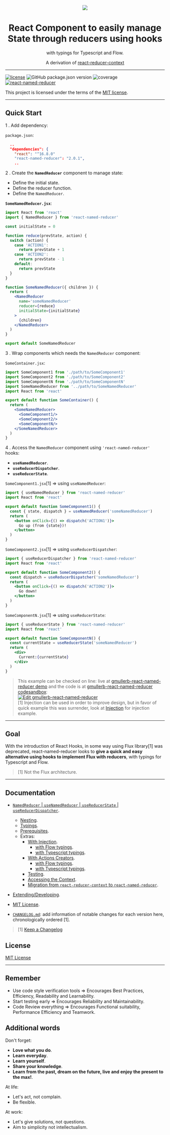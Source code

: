 <p align="center">
  <img src="https://assets.gitlab-static.net/uploads/-/system/project/avatar/16068388/named.png"/>
</p>

<h1 align="center">React Component to easily manage State through reducers using hooks</h1>

<p align="center">with typings for Typescript and Flow.</p>

<p align="center">A derivation of <a href="https://www.npmjs.com/package/react-reducer-context">react-reducer-context</a></p>

__________________

[![license](https://img.shields.io/github/license/mashape/apistatus.svg)](LICENSE.txt) ![GitHub package.json version](https://img.shields.io/github/package-json/v/gmullerb/react-named-reducer.svg?logo=npm) ![coverage](https://gitlab.com/gmullerb/react-named-reducer/badges/master/coverage.svg) [![react-named-reducer](https://img.shields.io/badge/npm-react--named--reducer-blue?logo=npm)](https://www.npmjs.com/package/react-named-reducer)

This project is licensed under the terms of the [MIT license](LICENSE.txt).
__________________

## Quick Start

1 . Add dependency:

`package.json`:

```json
  ..
  "dependencies": {
    "react": "^16.8.0"
    "react-named-reducer": "2.0.1",
    ..
```

2 . Create the **`NamedReducer`** component to manage state:

* Define the initial state.
* Define the reducer function.
* Define the `NamedReducer`.

**`SomeNamedReducer.jsx`**:

```jsx
import React from 'react'
import { NamedReducer } from 'react-named-reducer'

const initialState = 0

function reduce(prevState, action) {
  switch (action) {
    case 'ACTION1':
      return prevState + 1
    case 'ACTION2':
      return prevState - 1
    default:
      return prevState
  }
}

function SomeNamedReducer({ children }) {
  return (
    <NamedReducer
      name='someNamedReducer'
      reducer={reduce}
      initialState={initialState}
    >
      {children}
    </NamedReducer>
  )
}

export default SomeNamedReducer
```

3 . Wrap components which needs the `NamedReducer` component:

`SomeContainer.jsx`:

```jsx
import SomeComponent1 from './path/to/SomeComponent1'
import SomeComponent2 from './path/to/SomeComponent2'
import SomeComponentN from './path/to/SomeComponentN'
import SomeNamedReducer from '../path/to/SomeNamedReducer'
import React from 'react'

export default function SomeContainer() {
  return (
    <SomeNamedReducer>
      <SomeComponent1/>
      <SomeComponent2/>
      <SomeComponentN/>
    </SomeNamedReducer>
  )
}
```

4 . Access the `NamedReducer` component using `'react-named-reducer'` hooks:

* **`useNamedReducer`**.
* **`useReducerDispatcher`**.
* **`useReducerState`**.

`SomeComponent1.jsx`[1] => using `useNamedReducer`:

```jsx
import { useNamedReducer } from 'react-named-reducer'
import React from 'react'

export default function SomeComponent1() {
  const { state, dispatch } = useNamedReducer('someNamedReducer')
  return (
    <button onClick={() => dispatch('ACTION1')}>
      Go up (from {state})!
    </button>
  )
}
```

`SomeComponent2.jsx`[1] => using `useReducerDispatcher`:

```jsx
import { useReducerDispatcher } from 'react-named-reducer'
import React from 'react'

export default function SomeComponent2() {
  const dispatch = useReducerDispatcher('someNamedReducer')
  return (
    <button onClick={() => dispatch('ACTION2')}>
      Go down!
    </button>
  )
}
```

`SomeComponentN.jsx`[1] => using `useReducerState`:

```jsx
import { useReducerState } from 'react-named-reducer'
import React from 'react'

export default function SomeComponentN() {
  const currentState = useReducerState('someNamedReducer')
  return (
    <div>
      Current:{currentState}
    </div>
  )
}
```

> This example can be checked on line: live at [gmullerb-react-named-reducer demo](https://8ksn5.csb.app/) and the code is at [gmullerb-react-named-reducer codesandbox](https://codesandbox.io/s/gmullerb-react-named-reducer-8ksn5?module=%2Fsrc%2FSomeNamedReducer.jsx):  
[![Edit gmullerb-react-named-reducer](https://codesandbox.io/static/img/play-codesandbox.svg)](https://codesandbox.io/s/gmullerb-react-named-reducer-8ksn5?module=%2Fsrc%2FSomeNamedReducer.jsx)  
> [1] Injection can be used in order to improve design, but in favor of quick example this was surrender, look at [Injection](readme/with-injection.md) for injection example.  

__________________

## Goal

With the introduction of React Hooks, in some way using Flux library[1] was deprecated, react-named-reducer looks to **give a quick and easy alternative using hooks to implement Flux with reducers**, with typings for Typescript and Flow.

> [1] Not the Flux architecture.
__________________

## Documentation

* [`NamedReducer` | `useNamedReducer` | `useReducerState` | `useReducerDispatcher`](readme/reference.md).
  * [Nesting](readme/reference.md#nesting).
  * [Typings](readme/reference.md#typings).
  * [Prerequisites](readme/reference.md#prerequisites).
  * Extras:
    * [With Injection](readme/with-injection.md).
      * [with Flow typings](readme/with-injection-and-flow-typings.md).
      * [with Typescript typings](readme/with-injection-and-ts-typings.md).
    * [With Actions Creators](readme/with-actions-creators.md).
      * [with Flow typings](readme/with-actions-creators-and-flow-typings.md).
      * [with Typescript typings](readme/with-actions-creators-and-ts-typings.md).
    * [Testing](readme/testing.md).
    * [Accessing the Context](readme/accessing-context.md).
    * [Migration from `react-reducer-context` to `react-named-reducer`](readme/migration.md).
* [Extending/Developing](readme/developing.md).
* [MIT License](LICENSE.txt).

* [`CHANGELOG.md`](CHANGELOG.md): add information of notable changes for each version here, chronologically ordered [1].

> [1] [Keep a Changelog](http://keepachangelog.com)

## License

[MIT License](LICENSE.txt)
__________________

## Remember

* Use code style verification tools => Encourages Best Practices, Efficiency, Readability and Learnability.
* Start testing early => Encourages Reliability and Maintainability.
* Code Review everything => Encourages Functional suitability, Performance Efficiency and Teamwork.

## Additional words

Don't forget:

* **Love what you do**.
* **Learn everyday**.
* **Learn yourself**.
* **Share your knowledge**.
* **Learn from the past, dream on the future, live and enjoy the present to the max!**.

At life:

* Let's act, not complain.
* Be flexible.

At work:

* Let's give solutions, not questions.
* Aim to simplicity not intellectualism.
